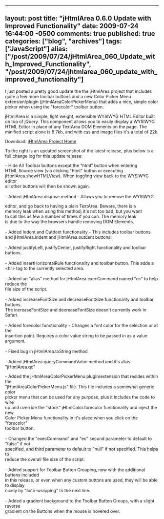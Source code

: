  ---
  layout: post
  title: "jHtmlArea 0.6.0 Update with Improved Functionality"
  date: 2009-07-24 16:44:00 -0500
  comments: true
  published: true
  categories: ["blog", "archives"]
  tags: ["JavaScript"]
  alias: ["/post/2009/07/24/jHtmlArea_060_Update_with_Improved_Functionality", "/post/2009/07/24/jhtmlarea_060_update_with_improved_functionality"]
  ---
<!-- more -->
<p><img src="/image.axd?picture=2009%2f7%2fjHtmlArea_0.6.0_Screenshot.png" alt="" align="right" /></p>
<p>I just posted a pretty good update the the jHtmlArea project that includes quite a few more toolbar buttons and a new Color Picker Menu extension/plugin (jHtmlAreaColorPickerMenu) that adds a nice, simple color picker when using the "forecolor" toolbar button.</p>
<p><span id="ctl00_ctl00_MasterContent_Content_wikiSourceLabel">jHtmlArea is a simple, light weight, extensible WYSIWYG HTML Editor built on top of jQuery. This component allows you to easily display a WYSIWYG HTML Editor in place of any TextArea DOM Elements on the page. The minified script alone is 8.7kb, and with css and image files it's a total of 22k.</span></p>
<p>Download: <a href="http://jhtmlarea.codeplex.com">jHtmlArea Project Home</a></p>
<p>To the right is an updated screenshot of the latest release, plus below is a full change log for this update release:</p>
<p>- Hide All Toolbar buttons except the "html" button when entering<br />HTML Source view (via clicking "html" button or executing<br />jHtmlArea.showHTMLView). When toggling view back to the WYSIWYG editor<br />all other buttons will then be shown again.<br /><br />- Added jHtmlArea.dispose method - Allows you to remove the WYSIWYG</p>
<p>editor, and go back to having a plain TextArea. Beware, there is a<br />memory leak when using this method; it's not too bad, but you want<br />to call this as few a number of times if you can. The memory leak<br />is due to the way the browsers handle removing DOM Elements.<br /><br />- Added Indent and Outdent functionality - This includes toolbar buttons<br />and jHtmlArea.indent and jHtmlArea.outdent buttons.<br /><br />- Added justifyLeft, justifyCenter, justifyRight functionality and toolbar<br />buttons.<br /><br />- Added insertHorizontalRule functionality and toolbar button. This adds a<br />&lt;hr&gt; tag to the currently selected area.<br /><br />- Added an "alias" method for jHtmlArea.execCommand named "ec" to help reduce the<br />file size of the script.<br /><br />- Added increaseFontSize and decreaseFontSize functionality and toolbar buttons.<br />The increaseFontSize and decreaseFontSize doesn't currently work in Safari.<br /><br />- Added forecolor functionality - Changes a font color for the selection or at the<br />insertion point. Requires a color value string to be passed in as a value argument.<br /><br />- Fixed bug in jHtmlArea.toString method<br /><br />- Added jHtmlArea.queryCommandValue method and it's alias "jHtmlArea.qc"</p>
<p>- Added the jHtmlAreaColorPickerMenu plugin/extension that resides within the<br />"jHtmlAreaColorPickerMenu.js" file. This file includes a somewhat generic color<br />picker menu that can be used for any purpose, plus it includes the code to wire<br />up and override the "stock" jHtmlColor.forecolor functionality and inject the new<br />Color Picker Menu functionality in it's place when you click on the "forecolor"<br />toolbar button.<br /><br />- Changed the "execCommand" and "ec" second parameter to default to "false" if not<br />specified, and third parameter to default to "null" if not specified. This helps to<br />reduce the overall file size of the script.<br /><br />- Added support for Toolbar Button Grouping, now with the additional buttons included<br />in this release, or even when any custom buttons are used, they will be able to display<br />nicely by "auto-wrapping" to the next line.<br /><br />- Added a gradient background to the Toolbar Button Groups, with a slight reverse<br />gradient on the Buttons when the mouse is hovered over.</p>
<p>&nbsp;</p>
